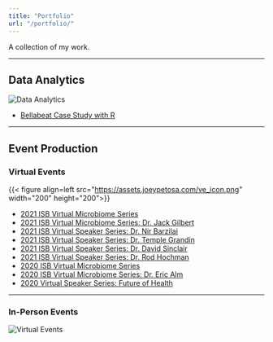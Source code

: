 ```yaml
---
title: "Portfolio"
url: "/portfolio/"
---
```


A collection of my work.

---

## Data Analytics  
![Data Analytics]("https://assets.joeypetosa.com/da_icon.png")  

- [Bellabeat Case Study with R](https://joeypetosa.github.io/bellabeat_cs/)  

---

## Event Production  

### Virtual Events  
{{< figure align=left src="https://assets.joeypetosa.com/ve_icon.png" width="200" height="200">}}

- [2021 ISB Virtual Microbiome Series](https://isbscience.org/microbiome2021/)
- [2021 ISB Virtual Microbiome Series: Dr. Jack Gilbert](https://www.youtube.com/watch?v=3sSPX2M2Uoc)
- [2021 ISB Virtual Speaker Series: Dr. Nir Barzilai](https://isbscience.org/news/2021/10/01/nir-barzilai-on-health-span-life-span-and-the-new-science-of-longevity/)
- [2021 ISB Virtual Speaker Series: Dr. Temple Grandin](https://isbscience.org/news/2021/06/11/dr-temple-grandin-and-the-importance-of-getting-kids-outside/)
- [2021 ISB Virtual Speaker Series: Dr. David Sinclair](https://isbscience.org/news/2021/04/16/sinclair-aging/)
- [2021 ISB Virtual Speaker Series: Dr. Rod Hochman](https://isbscience.org/news/2021/01/28/how-will-healthcare-and-scientific-research-be-different-in-a-post-pandemic-world/)
- [2020 ISB Virtual Microbiome Series](https://isbscience.org/microbiome2020/)
- [2020 ISB Virtual Microbiome Series: Dr. Eric Alm](https://isbscience.org/news/2020/10/08/mining-sewage-to-track-population-health/)
- [2020 Virtual Speaker Series: Future of Health](https://isbscience.org/2020/)

---

### In-Person Events  
![Virtual Events]("https://assets.joeypetosa.com/em_icon.png")  

